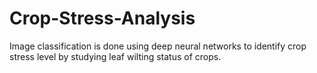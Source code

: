 # Crop-Stress-Analysis
Image classification is done using deep neural networks to identify crop stress level by studying leaf wilting status of crops.
